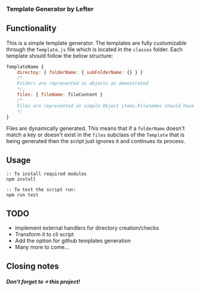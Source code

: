 ### Template Generator by Lefter

## Functionality

This is a simple template generator. The templates are fully customizable through the `Template.js` file which is located in the `classes` folder. Each template should follow the below structure:

```js
TemplateName {
    directoy: { folderName: { subFolderName: {} } }
    /*
    Folders are represented as objects as demostrated
    */,
    files: { fileName: fileContent }
    /*
    Files are represented as simple Object items.Filenames should have the appropiate extension included
    */
}
```

Files are dynamically generated. This means that if a `folderName` doesn't match a key or doesn't exist in the `files` subclass of the `Template` that is being generated then the script just ignores it and continues its process.

## Usage

```batch
:: To install required modules
npm install

:: To test the script run:
npm run test

```

## TODO
- Implement external handlers for directory creation/checks
- Transform it to cli script
- Add the option for github templates generation
- Many more to come...

## Closing notes

##### Don't forget to ⭐️ this project!
